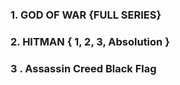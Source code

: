 ### 1. GOD OF WAR {FULL SERIES}
### 2. HITMAN { 1, 2, 3, Absolution }
### 3 . Assassin Creed Black Flag
